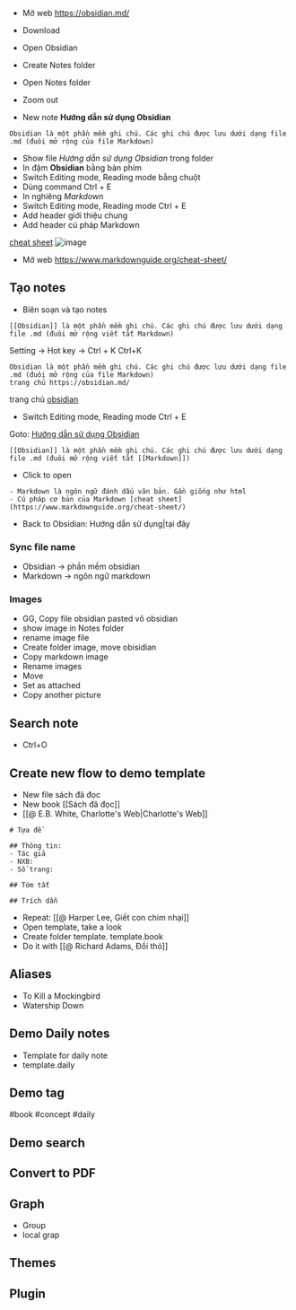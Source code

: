 
- Mở web  https://obsidian.md/
- Download

- Open Obsidian
- Create Notes folder 
- Open Notes folder
- Zoom out
- New note **Hướng dẫn sử dụng Obsidian**
```
Obsidian là một phần mềm ghi chú. Các ghi chú được lưu dưới dạng file .md (đuôi mở rộng của file Markdown)
```
- Show file *Hướng dẫn sử dụng Obsidian* trong folder 
- In đậm **Obsidian** bằng bàn phím
- Switch Editing mode, Reading mode bằng chuột
- Dùng command Ctrl + E
- In nghiêng *Markdown*
- Switch Editing mode, Reading mode Ctrl + E
- Add header giới thiệu chung
- Add header cú pháp Markdown

[cheat sheet](https://www.markdownguide.org/cheat-sheet/)
![image](https://cdn1.iconfinder.com/data/icons/logos-and-brands-3/512/205_Markdown_logo_logos-512.png)

- Mở web https://www.markdownguide.org/cheat-sheet/
## Tạo notes
- Biên soạn và tạo notes
```
[[Obsidian]] là một phần mềm ghi chú. Các ghi chú được lưu dưới dạng file .md (đuôi mở rộng viết tắt Markdown)
```
Setting -> Hot key -> Ctrl + K
Ctrl+K

```
Obsidian là một phần mềm ghi chú. Các ghi chú được lưu dưới dạng file .md (đuôi mở rộng của file Markdown)
trang chủ https://obsidian.md/
```

trang chủ [obsidian](https://obsidian.md/)
- Switch Editing mode, Reading mode Ctrl + E

Goto: [Hướng dẫn sử dụng Obsidian](obsidian://open?vault=Notes&file=H%C6%B0%E1%BB%9Bng%20d%E1%BA%ABn%20s%E1%BB%AD%20d%E1%BB%A5ng%20Obsidian) 

```
[[Obsidian]] là một phần mềm ghi chú. Các ghi chú được lưu dưới dạng file .md (đuôi mở rộng viết tắt [[Markdown]])
```
- Click to open
```
- Markdown là ngôn ngữ đánh dấu văn bản. Gần giống như html
- Cú pháp cơ bản của Markdown [cheat sheet](https://www.markdownguide.org/cheat-sheet/)
```
- Back to Obsidian: Hướng dẫn sử dụng|tại đây
### Sync file name
- Obsidian -> phần mềm obsidian
- Markdown -> ngôn ngữ markdown
### Images
- GG, Copy file obsidian pasted vô obsidian
- show image in Notes folder
- rename image file
- Create folder image, move obisidian
- Copy markdown image
- Rename images
- Move
- Set as attached
- Copy another picture


## Search note
- Ctrl+O

## Create new flow to demo template
- New file sách đã đọc
- New book [[Sách đã đọc]]
- [[@ E.B. White, Charlotte's Web|Charlotte's Web]]
```
# Tựa đề

## Thông tin:
- Tác giả
- NXB:
- Số trang:

## Tóm tắt

## Trích dẫn

```
- Repeat: [[@ Harper Lee, Giết con chim nhại]]
- Open template, take a look
- Create folder template. template.book
- Do it with [[@ Richard Adams, Đồi thỏ]]

## Aliases
- To Kill a Mockingbird
- Watership Down


## Demo Daily notes
- Template for daily note
- template.daily

## Demo tag
#book
#concept
#daily

## Demo search

## Convert to PDF

## Graph
- Group
- local grap

## Themes

## Plugin

